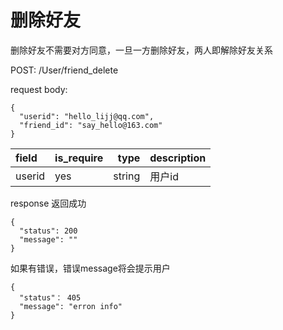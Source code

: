 # 删除好友

删除好友不需要对方同意，一旦一方删除好友，两人即解除好友关系

POST:  /User/friend_delete

request body:
```
{
  "userid": "hello_lijj@qq.com",
  "friend_id": "say_hello@163.com"
}
```
| field      |  is_require |type     | description | 
| :--------  | ------------|--------:| :------     | 
| userid     |   yes       | string  | 用户id | 




response
返回成功
```
{
  "status": 200
  "message": ""
}
```
如果有错误，错误message将会提示用户
```
{
  "status"： 405
  "message": "erron info"
}

```